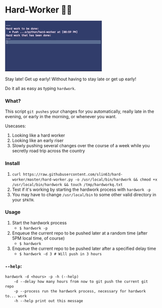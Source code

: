 # Hard-Worker 😤💦
![](./demo.gif)

Stay late! Get up early! Without having to stay late or get up early!

Do it all as easy as typing `hardwork`.

### What?
This script `git pushes` your changes for you automatically, really late in the evening, or early in the morning, or whenever you want.

Usecases:
1. Looking like a hard worker
2. Looking like an early riser
3. Slowly pushing several changes over the course of a week while you secretly road trip across the country

### Install
1. `curl https://raw.githubusercontent.com/slin63/hard-worker/master/hard-worker.py -o /usr/local/bin/hardwork && chmod +x /usr/local/bin/hardwork && touch /tmp/hardworkq.txt`
1. Test if it's working by starting the hardwork process with `hardwork -p`
2. You may have to change `/usr/local/bin` to some other valid directory in your `$PATH`.


### Usage
1. Start the hardwork process
    - `$ hardwork -p`
2. Enqueue the current repo to be pushed later at a random time (after 5PM local time, of course)
    - `$ hardwork`
3. Enqueue the current repo to be pushed later after a specified delay time
    - `$ hardwork -d 3 # Will push in 3 hours`

### `--help`:
```
hardwork -d <hours> -p -h (--help)
    -d --delay how many hours from now to git push the current git repo
    -p --process run the hardwork process, necessary for hardwork to... work
    -h --help print out this message
```
